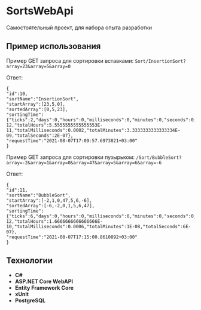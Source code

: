 # SortsWebApi
Самостоятельный проект, для набора опыта разработки
## Пример использования
Пример GET запроса для сортировки вставками: ```Sort/InsertionSort?array=23&array=5&array=0```

Ответ: 
```
{ 
"id":10,
"sortName":"InsertionSort",
"startArray":[23,5,0],
"sortedArray":[0,5,23],
"sortingTime":{"ticks":2,"days":0,"hours":0,"milliseconds":0,"minutes":0,"seconds":0,"totalDays":2.3148148148148147E-12,"totalHours":5.5555555555555553E-11,"totalMilliseconds":0.0002,"totalMinutes":3.3333333333333334E-09,"totalSeconds":2E-07},
"requestTime":"2021-08-07T17:09:57.6973821+03:00"
}
```
Пример GET запроса для сортировки пузырьком: ```/Sort/BubbleSort?array=-2&array=1&array=0&array=47&array=5&array=6&array=-6```

Ответ: 
```
{ 
"id":11,
"sortName":"BubbleSort",
"startArray":[-2,1,0,47,5,6,-6],
"sortedArray":[-6,-2,0,1,5,6,47],
"sortingTime":{"ticks":6,"days":0,"hours":0,"milliseconds":0,"minutes":0,"seconds":0,"totalDays":6.944444444444444E-12,"totalHours":1.6666666666666666E-10,"totalMilliseconds":0.0006,"totalMinutes":1E-08,"totalSeconds":6E-07},
"requestTime":"2021-08-07T17:15:00.8610892+03:00"
}
```
## Технологии
 - **C#**
 - **ASP.NET Core WebAPI**
 - **Entity Framework Core**
 - **xUnit**
 - **PostgreSQL**
